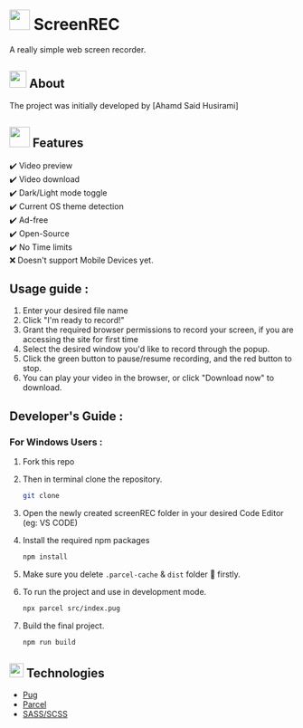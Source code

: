 

# <img src="https://em-content.zobj.net/source/apple/391/video-camera_1f4f9.png" height="36"/> ScreenREC

A really simple web screen recorder.


## <img src="https://em-content.zobj.net/source/apple/391/sparkle_2747-fe0f.png" height="30"/> About

The project was initially developed by [Ahamd Said Husirami] 

## <img src="https://em-content.zobj.net/source/apple/391/magic-wand_1fa84.png" height="36"/> Features

✔️ Video preview<br/>
✔️ Video download<br/>
✔️ Dark/Light mode toggle<br/>
✔️ Current OS theme detection<br/>
✔️ Ad-free<br/>
✔️ Open-Source<br/>
✔️ No Time limits<br/>
❌ Doesn't support Mobile Devices yet.

## Usage guide :

1. Enter your desired file name
2. Click "I'm ready to record!"
3. Grant the required browser permissions to record your screen, if you are accessing the site for first time
4. Select the desired window you'd like to record through the popup.
5. Click the green button to pause/resume recording, and the red button to stop.
6. You can play your video in the browser, or click "Download now" to download.


## Developer's Guide :

### For Windows Users :

1. Fork this repo

2. Then in terminal clone the repository.
   ```sh
   git clone 
   ```
3. Open the newly created screenREC folder in your desired Code Editor (eg: VS CODE)
4. Install the required npm packages
   ```sh
   npm install
   ```
5. Make sure you delete `.parcel-cache` & `dist` folder 📂 firstly.
6. To run the project and use in development mode.
   ```sh
   npx parcel src/index.pug
   ```
7. Build the final project.
   ```sh
   npm run build
   ```

## <img src="https://em-content.zobj.net/source/apple/391/laptop_1f4bb.png" height="25"/> Technologies

- [Pug](https://pugjs.org/)
- [Parcel](https://parceljs.org/)
- [SASS/SCSS](https://sass-lang.com/)
